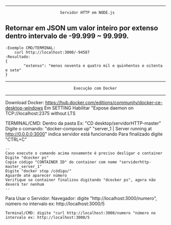 ---------------------------------------------------------------------------------------------------------------
                            Servidor HTTP em NODE.js
   Retornar em JSON um valor inteiro por extenso dentro intervalo de -99.999 ~ 99.999.
---------------------------------------------------------------------------------------------------------------

    -Exemplo CMD/TERMINAL:
        curl http://localhost:3000/-94587
    -Resultado:
    {
            "extenso": "menos noventa e quatro mil e quinhentos e oitenta e sete"
    }
    
---------------------------------------------------------------------------------------------------------------
                                  Execução com Docker
---------------------------------------------------------------------------------------------------------------
Download Docker: https://hub.docker.com/editions/community/docker-ce-desktop-windows
Em SETTING Habilitar "Expose daemon on TCP://localhost:2375 without LTS

TERMINAL/CMD: 
    Dentro da pasta Ex: "CD desktop/servidorHTTP-master"
    Digite o comando: "docker-compose up"
    "server_1  | Server running at http://0.0.0.0:3000" indica servidor está funcionando
    Para finalizado digite "CTRL+C"
    
    --
    Caso execute o comando acima novamente é preciso desligar o container 
    Digite "dcocker ps"
    Copie código "CONTAINER ID" do container com nome "servidorhttp-master_server_1"
    Digite "docker stop /código/"
    Aguarde até aparecer número
    Verifique se container finalizou digitando "dcocker ps", agora não deverá ter nenhum
    --
    
Para Usar o Servidor:
    Navegador: digite "http://localhost:3000/numero", número no intervalo ex: http://localhost:3000/5
    
    Terminal/CMD: digite "curl http://localhost:3000/numero "número no intervalo ex: http://localhost:3000/5

                                                                 
    




  






